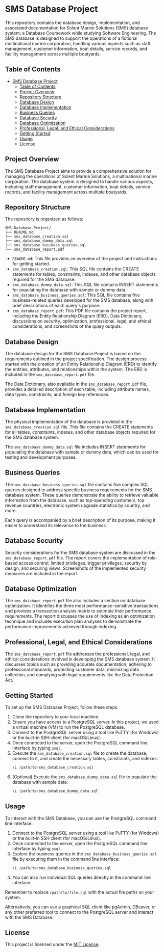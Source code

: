 
# SMS Database Project

This repository contains the database design, implementation, and associated documentation for Solent Marine Solutions (SMS) database system; a Database Coursework while studying Software Engineering. The SMS database is designed to support the operations of a fictional multinational marine corporation, handling various aspects such as staff management, customer information, boat details, service records, and facility management across multiple boatyards.

## Table of Contents

- [SMS Database Project](#sms-database-project)
  - [Table of Contents](#table-of-contents)
  - [Project Overview](#project-overview)
  - [Repository Structure](#repository-structure)
  - [Database Design](#database-design)
  - [Database Implementation](#database-implementation)
  - [Business Queries](#business-queries)
  - [Database Security](#database-security)
  - [Database Optimization](#database-optimization)
  - [Professional, Legal, and Ethical Considerations](#professional-legal-and-ethical-considerations)
  - [Getting Started](#getting-started)
  - [Usage](#usage)
  - [License](#license)

## Project Overview

The SMS Database Project aims to provide a comprehensive solution for managing the operations of Solent Marine Solutions, a multinational marine corporation. The database system is designed to handle various aspects, including staff management, customer information, boat details, service records, and facility management across multiple boatyards.

## Repository Structure

The repository is organized as follows:

```
SMS-Database-Project/
├── README.md
├── sms_database_creation.sql
├── sms_database_dummy_data.sql
├── sms_database_business_queries.sql
└── sms_database_report.pdf
```

- `README.md`: This file provides an overview of the project and instructions for getting started.
- `sms_database_creation.sql`: This SQL file contains the CREATE statements for tables, constraints, indexes, and other database objects required for the SMS database.
- `sms_database_dummy_data.sql`: This SQL file contains INSERT statements for populating the database with sample or dummy data.
- `sms_database_business_queries.sql`: This SQL file contains five business-related queries developed for the SMS database, along with brief descriptions of each query's purpose.
- `sms_database_report.pdf`: This PDF file contains the project report, including the Entity Relationship Diagram (ERD), Data Dictionary, discussions on security, optimization, professional, legal, and ethical considerations, and screenshots of the query outputs.

## Database Design

The database design for the SMS Database Project is based on the requirements outlined in the project specification. The design process started with the creation of an Entity Relationship Diagram (ERD) to identify the entities, attributes, and relationships within the system. The ERD is included in the `sms_database_report.pdf` file.

The Data Dictionary, also available in the `sms_database_report.pdf` file, provides a detailed description of each table, including attribute names, data types, constraints, and foreign key references.

## Database Implementation

The physical implementation of the database is provided in the `sms_database_creation.sql` file. This file contains the CREATE statements for all tables, constraints, indexes, and other database objects required for the SMS database system.

The `sms_database_dummy_data.sql` file includes INSERT statements for populating the database with sample or dummy data, which can be used for testing and development purposes.

## Business Queries

The `sms_database_business_queries.sql` file contains five complex SQL queries designed to address specific business requirements for the SMS database system. These queries demonstrate the ability to retrieve valuable information from the database, such as top-spending customers, top revenue countries, electronic system upgrade statistics by country, and more.

Each query is accompanied by a brief description of its purpose, making it easier to understand its relevance to the business.

## Database Security

Security considerations for the SMS database system are discussed in the `sms_database_report.pdf` file. The report covers the implementation of role-based access control, limited privileges, trigger privileges, security by design, and securing views. Screenshots of the implemented security measures are included in the report.

## Database Optimization

The `sms_database_report.pdf` file also includes a section on database optimization. It identifies the three most performance-sensitive transactions and provides a transaction analysis matrix to estimate their performance requirements. The report discusses the use of indexing as an optimization technique and includes execution plan analyses to demonstrate the performance improvements achieved through indexing.

## Professional, Legal, and Ethical Considerations

The `sms_database_report.pdf` file addresses the professional, legal, and ethical considerations involved in developing the SMS database system. It discusses topics such as providing accurate documentation, adhering to professional standards, protecting customer data, minimizing data collection, and complying with legal requirements like the Data Protection Act.

## Getting Started

To set up the SMS Database Project, follow these steps:

1. Clone the repository to your local machine.
2. Ensure you have access to a PostgreSQL server. In this project, we used a virtual machine (VM) to run the PostgreSQL database.
3. Connect to the PostgreSQL server using a tool like PuTTY (for Windows) or the built-in SSH client (for macOS/Linux).
4. Once connected to the server, open the PostgreSQL command line interface by typing `psql`.
5. Execute the `sms_database_creation.sql` file to create the database, connect to it, and create the necessary tables, constraints, and indexes:
   ```sql
   \i /path/to/sms_database_creation.sql
   ```
6. (Optional) Execute the `sms_database_dummy_data.sql` file to populate the database with sample data:
   ```sql
   \i /path/to/sms_database_dummy_data.sql
   ```

## Usage

To interact with the SMS Database, you can use the PostgreSQL command line interface:

1. Connect to the PostgreSQL server using a tool like PuTTY (for Windows) or the built-in SSH client (for macOS/Linux).
2. Once connected to the server, open the PostgreSQL command line interface by typing `psql`.
3. Explore the business queries in the `sms_database_business_queries.sql` file by executing them in the command line interface:
   ```sql
   \i /path/to/sms_database_business_queries.sql
   ```
4. You can also run individual SQL queries directly in the command line interface.

Remember to replace `/path/to/file.sql` with the actual file paths on your system.

Alternatively, you can use a graphical SQL client like pgAdmin, DBeaver, or any other preferred tool to connect to the PostgreSQL server and interact with the SMS Database.

## License

This project is licensed under the [MIT License](LICENSE).
